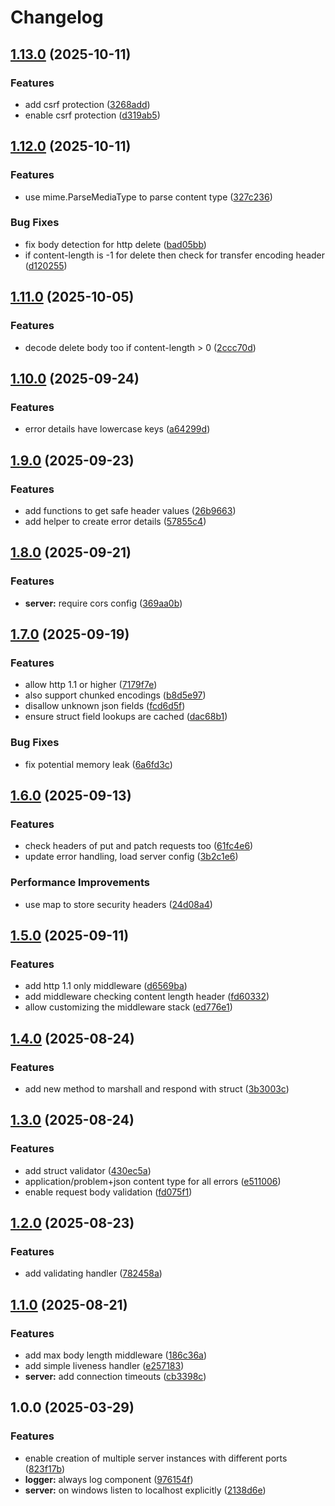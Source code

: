 # Changelog

## [1.13.0](https://github.com/stfsy/go-api-kit/compare/v1.12.0...v1.13.0) (2025-10-11)


### Features

* add csrf protection ([3268add](https://github.com/stfsy/go-api-kit/commit/3268add9e9965e15ba3a8f8ea57ba8797999f0ec))
* enable csrf protection ([d319ab5](https://github.com/stfsy/go-api-kit/commit/d319ab59c672f65efe372a02914b9a1c2a8caee6))

## [1.12.0](https://github.com/stfsy/go-api-kit/compare/v1.11.0...v1.12.0) (2025-10-11)


### Features

* use mime.ParseMediaType to parse content type ([327c236](https://github.com/stfsy/go-api-kit/commit/327c236e498f2d057837eb8c1a8aa61f6ce58008))


### Bug Fixes

* fix body detection for http delete ([bad05bb](https://github.com/stfsy/go-api-kit/commit/bad05bb0c80c9a9c54da890648b6804660a020f2))
* if content-length is -1 for delete then check for transfer encoding header ([d120255](https://github.com/stfsy/go-api-kit/commit/d12025557b506431a11bdc7d7476f4243120a4c4))

## [1.11.0](https://github.com/stfsy/go-api-kit/compare/v1.10.0...v1.11.0) (2025-10-05)


### Features

* decode delete body too if content-length &gt; 0 ([2ccc70d](https://github.com/stfsy/go-api-kit/commit/2ccc70d6d9a535b7055c34a0bc2dfe60a2931ac0))

## [1.10.0](https://github.com/stfsy/go-api-kit/compare/v1.9.0...v1.10.0) (2025-09-24)


### Features

* error details have lowercase keys ([a64299d](https://github.com/stfsy/go-api-kit/commit/a64299dd08226d826acb459dbeb240634a495461))

## [1.9.0](https://github.com/stfsy/go-api-kit/compare/v1.8.0...v1.9.0) (2025-09-23)


### Features

* add functions to get safe header values ([26b9663](https://github.com/stfsy/go-api-kit/commit/26b96634bba48042660c24c9b1845ef00be61a19))
* add helper to create error details ([57855c4](https://github.com/stfsy/go-api-kit/commit/57855c4f9b853141658755f608c55958e3e413db))

## [1.8.0](https://github.com/stfsy/go-api-kit/compare/v1.7.0...v1.8.0) (2025-09-21)


### Features

* **server:** require cors config ([369aa0b](https://github.com/stfsy/go-api-kit/commit/369aa0b7e9ec1dcadd972040d491d1013fce8108))

## [1.7.0](https://github.com/stfsy/go-api-kit/compare/v1.6.0...v1.7.0) (2025-09-19)


### Features

* allow http 1.1 or higher ([7179f7e](https://github.com/stfsy/go-api-kit/commit/7179f7e05b53344bd39cea73ae2711c4a0b87801))
* also support chunked encodings ([b8d5e97](https://github.com/stfsy/go-api-kit/commit/b8d5e97ca84158e20019b569909a8219f1cd7195))
* disallow unknown json fields ([fcd6d5f](https://github.com/stfsy/go-api-kit/commit/fcd6d5ff955bc73ad8c0f2dc4ff9ff8b16d3f65d))
* ensure struct field lookups are cached ([dac68b1](https://github.com/stfsy/go-api-kit/commit/dac68b15a1c47069584907554692cfe41b269703))


### Bug Fixes

* fix potential memory leak ([6a6fd3c](https://github.com/stfsy/go-api-kit/commit/6a6fd3c3496da5403ca14e4144a97eb052f2de91))

## [1.6.0](https://github.com/stfsy/go-api-kit/compare/v1.5.0...v1.6.0) (2025-09-13)


### Features

* check headers of put and patch requests too ([61fc4e6](https://github.com/stfsy/go-api-kit/commit/61fc4e6c945c6d69a3bb418442816b64371c015b))
* update error handling, load server config ([3b2c1e6](https://github.com/stfsy/go-api-kit/commit/3b2c1e6b526aa37bc4f376e87485eddea48a324f))


### Performance Improvements

* use map to store security headers ([24d08a4](https://github.com/stfsy/go-api-kit/commit/24d08a481f724095874e1bbe3b164b6b2803657a))

## [1.5.0](https://github.com/stfsy/go-api-kit/compare/v1.4.0...v1.5.0) (2025-09-11)


### Features

* add http 1.1 only middleware ([d6569ba](https://github.com/stfsy/go-api-kit/commit/d6569bab6e77b6040193c3dfd972378261fda780))
* add middleware checking content length header ([fd60332](https://github.com/stfsy/go-api-kit/commit/fd60332fd043672e5f32700ce3c96258bb312b13))
* allow customizing the middleware stack ([ed776e1](https://github.com/stfsy/go-api-kit/commit/ed776e17f8bdc5412939ff935c04fd5f31f17cbd))

## [1.4.0](https://github.com/stfsy/go-api-kit/compare/v1.3.0...v1.4.0) (2025-08-24)


### Features

* add new method to marshall and respond with struct ([3b3003c](https://github.com/stfsy/go-api-kit/commit/3b3003ce8d3b1b48421e90d32626fba3c6db0722))

## [1.3.0](https://github.com/stfsy/go-api-kit/compare/v1.2.0...v1.3.0) (2025-08-24)


### Features

* add struct validator ([430ec5a](https://github.com/stfsy/go-api-kit/commit/430ec5a370b2f97a2d256a299fc260a5fbb5af53))
* application/problem+json content type for all errors ([e511006](https://github.com/stfsy/go-api-kit/commit/e5110062bcbd4e72efc7bdf13c4327164a250806))
* enable request body validation ([fd075f1](https://github.com/stfsy/go-api-kit/commit/fd075f1563dc30ca1fafb9911a7559db01afbb94))

## [1.2.0](https://github.com/stfsy/go-api-kit/compare/v1.1.0...v1.2.0) (2025-08-23)


### Features

* add validating handler ([782458a](https://github.com/stfsy/go-api-kit/commit/782458a2d3805c6ea906909046e2bf8820523192))

## [1.1.0](https://github.com/stfsy/go-api-kit/compare/v1.0.0...v1.1.0) (2025-08-21)


### Features

* add max body length middleware ([186c36a](https://github.com/stfsy/go-api-kit/commit/186c36a056670c22a87061b05dc4e49d4f427bd3))
* add simple liveness handler ([e257183](https://github.com/stfsy/go-api-kit/commit/e25718342242c5988caa351b5a20e764e73789b1))
* **server:** add connection timeouts ([cb3398c](https://github.com/stfsy/go-api-kit/commit/cb3398cd63170aa89164b65999f30efb97f51cef))

## 1.0.0 (2025-03-29)


### Features

* enable creation of multiple server instances with different ports ([823f17b](https://github.com/stfsy/go-api-kit/commit/823f17bd122b815d303940ecac54fd1c383619d0))
* **logger:** always log component ([976154f](https://github.com/stfsy/go-api-kit/commit/976154f2b670b0f46adb8b708cd6a3eeafa7de1b))
* **server:** on windows listen to localhost explicitly ([2138d6e](https://github.com/stfsy/go-api-kit/commit/2138d6e4d85364ff57b68f9ec903405f37c61716))
